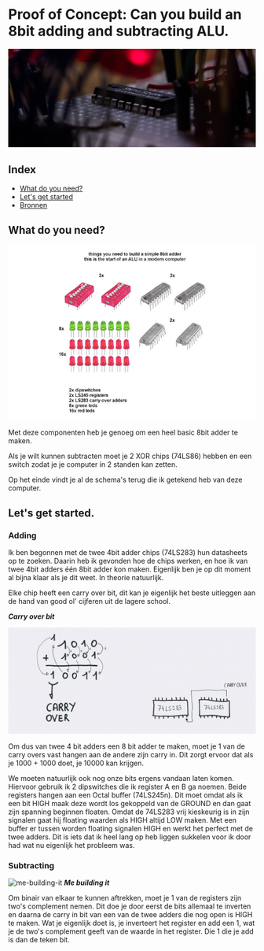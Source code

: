 # Proof of Concept: Can you build an 8bit adding and subtracting ALU.

![header-img](https://github.com/DriesH/poc-binary-computer/blob/master/images/header-img.jpg)

## Index
- [What do you need?](https://github.com/DriesH/poc-binary-computer#what-do-you-need)
- [Let's get started](https://github.com/DriesH/poc-binary-computer#lets-get-started)
- [Bronnen](https://github.com/DriesH/poc-binary-computer#bronnen)


## What do you need?

![what-you-need](https://github.com/DriesH/poc-binary-computer/blob/master/images/composition-what-you-need.jpg)

Met deze componenten heb je genoeg om een heel basic 8bit adder te maken.

Als je wilt kunnen subtracten moet je 2 XOR chips (74LS86) hebben en een switch zodat je je computer in 2 standen kan zetten.

Op het einde vindt je al de schema's terug die ik getekend heb van deze computer.

## Let's get started.

### Adding

Ik ben begonnen met de twee 4bit adder chips (74LS283) hun datasheets op te zoeken. Daarin heb ik gevonden hoe de chips werken, en hoe ik van twee 4bit adders één 8bit adder kon maken. Eigenlijk ben je op dit moment al bijna klaar als je dit weet. In theorie natuurlijk.

Elke chip heeft een carry over bit, dit kan je eigenlijk het beste uitleggen aan de hand van good ol' cijferen uit de lagere school.

***Carry over bit***

![carry-over-bit](https://github.com/DriesH/poc-binary-computer/blob/master/images/8bit-computer.jpg)


Om dus van twee 4 bit adders een 8 bit adder te maken, moet je 1 van de carry overs vast hangen aan de andere zijn carry in. Dit zorgt ervoor dat als je 1000 + 1000 doet, je 10000 kan krijgen.

We moeten natuurlijk ook nog onze bits ergens vandaan laten komen. Hiervoor gebruik ik 2 dipswitches die ik register A en B ga noemen.
Beide registers hangen aan een Octal buffer (74LS245n). Dit moet omdat als ik een bit HIGH maak deze wordt los gekoppeld van de GROUND en dan gaat zijn spanning beginnen floaten. Omdat de 74LS283 vrij kieskeurig is in zijn signalen gaat hij floating waarden als HIGH altijd LOW maken. Met een buffer er tussen worden floating signalen HIGH en werkt het perfect met de twee adders. Dit is iets dat ik heel lang op heb liggen sukkelen voor ik door had wat nu eigenlijk het probleem was.

### Subtracting

![me-building-it](https://github.com/DriesH/poc-binary-computer/blob/master/images/me-building-it.gif)
***Me building it***

Om binair van elkaar te kunnen aftrekken, moet je 1 van de registers zijn two's complement nemen. Dit doe je door eerst de bits allemaal te inverten en daarna de carry in bit van een van de twee adders die nog open is HIGH te maken. Wat je eigenlijk doet is, je inverteert het register en add een 1, wat je de two's complement geeft van de waarde in het register. Die 1 die je add is dan de teken bit.

